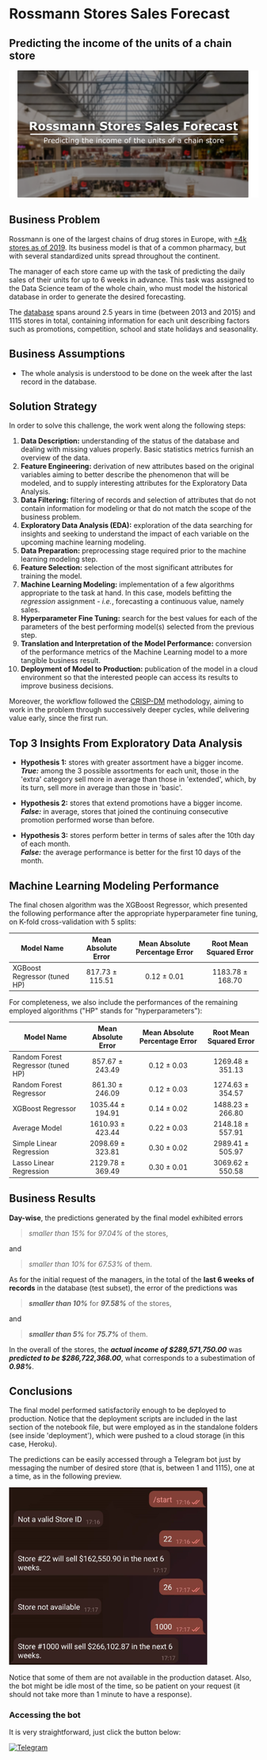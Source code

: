 # Rossmann Stores Sales Forecast

## Predicting the income of the units of a chain store

![](cover.png)

## Business Problem

Rossmann is one of the largest chains of drug stores in Europe, with [+4k stores as of 2019](https://www.retail-index.com/sectors/personalcareretailersineurope.aspx). Its business model is that of a common pharmacy, but with several standardized units spread throughout the continent.

The manager of each store came up with the task of predicting the daily sales of their units for up to 6 weeks in advance. This task was assigned to the Data Science team of the whole chain, who must model the historical database in order to generate the desired forecasting. 

The [database](https://www.kaggle.com/c/rossmann-store-sales) spans around 2.5 years in time (between 2013 and 2015) and 1115 stores in total, containing information for each unit describing factors such as promotions, competition, school and state holidays and seasonality.

## Business Assumptions

- The whole analysis is understood to be done on the week after the last record in the database.

## Solution Strategy

In order to solve this challenge, the work went along the following steps:
1. **Data Description:** understanding of the status of the database and dealing with missing values properly. Basic statistics metrics furnish an overview of the data.  
2. **Feature Engineering:** derivation of new attributes based on the original variables aiming to better describe the phenomenon that will be modeled, and to supply interesting attributes for the Exploratory Data Analysis.
3. **Data Filtering:** filtering of records and selection of attributes that do not contain information for modeling or that do not match the scope of the business problem.
4. **Exploratory Data Analysis (EDA):** exploration of the data searching for insights and seeking to understand the impact of each variable on the upcoming machine learning modeling.
5. **Data Preparation:** preprocessing stage required prior to the machine learning modeling step.
6. **Feature Selection:** selection of the most significant attributes for training the model.
7. **Machine Learning Modeling:** implementation of a few algorithms appropriate to the task at hand. In this case, models befitting the *regression* assignment - *i.e.*, forecasting a continuous value, namely sales.
8. **Hyperparameter Fine Tuning:** search for the best values for each of the parameters of the best performing model(s) selected from the previous step.
9. **Translation and Interpretation of the Model Performance:** conversion of the performance metrics of the Machine Learning model to a more tangible business result.
10. **Deployment of Model to Production:** publication of the model in a cloud environment so that the interested people can access its results to improve business decisions.

Moreover, the workflow followed the [CRISP-DM](https://www.datascience-pm.com/crisp-dm-2/) methodology, aiming to work in the problem through successively deeper cycles, while delivering value early, since the first run. 

## Top 3 Insights From Exploratory Data Analysis

- **Hypothesis 1:** stores with greater assortment have a bigger income.  
   ***True:*** among the 3 possible assortments for each unit, those in the 'extra' category sell more in average than those in 'extended', which, by its turn, sell more in average than those in 'basic'.

- **Hypothesis 2:** stores that extend promotions have a bigger income.  
   ***False:*** in average, stores that joined the continuing consecutive promotion performed worse than before.

- **Hypothesis 3:** stores perform better in terms of sales after the 10th day of each month.  
   ***False:*** the average performance is better for the first 10 days of the month.

## Machine Learning Modeling Performance

The final chosen algorithm was the XGBoost Regressor, which presented the following performance after the appropriate hyperparameter fine tuning, on K-fold cross-validation with 5 splits:  

| Model Name | Mean Absolute Error | Mean Absolute Percentage Error | Root Mean Squared Error |
| ---- | :----: | :----: | :----: |
| XGBoost Regressor (tuned HP) | 817.73 &pm; 115.51 | 0.12 &pm; 0.01 | 1183.78 &pm; 168.70 |

For completeness, we also include the performances of the remaining employed algorithms ("HP" stands for "hyperparameters"):

| Model Name | Mean Absolute Error | Mean Absolute Percentage Error | Root Mean Squared Error |
| ---- | :----: | :----: | :----: |
| Random Forest Regressor (tuned HP) | 857.67 &pm; 243.49 | 0.12 &pm; 0.03| 1269.48 &pm; 351.13 |
| Random Forest Regressor|	861.30 &pm; 246.09	| 0.12 &pm; 0.03 | 1274.63 &pm; 354.57 |
| XGBoost Regressor	| 1035.44 &pm; 194.91	| 0.14 &pm; 0.02 | 1488.23 &pm; 266.80 |
| Average Model | 1610.93 &pm; 423.44	| 0.22 &pm; 0.03 | 2148.18 &pm; 557.91 |
| Simple Linear Regression | 2098.69 &pm; 323.81 | 0.30 &pm; 0.02 | 2989.41 &pm; 505.97 |
| Lasso Linear Regression |	2129.78 &pm; 369.49 | 0.30 &pm; 0.01 | 3069.62 &pm; 550.58 |

## Business Results	

**Day-wise**, the predictions generated by the final model exhibited errors

> *smaller than 15%* for *97.04%* of the stores, 

and 

> *smaller than 10%* for *67.53%* of them.

As for the initial request of the managers, in the total of the **last 6 weeks of records** in the database (test subset), the error of the predictions was
> ***smaller than 10%*** for ***97.58%*** of the stores,

and

> ***smaller than 5%*** for ***75.7%*** of them.

In the overall of the stores, the ***actual income of $289,571,750.00*** was ***predicted to be $286,722,368.00***, what corresponds to a subestimation of ***0.98%***.

## Conclusions

The final model performed satisfactorily enough to be deployed to production. Notice that the deployment scripts are included in the last section of the notebook file, but were employed as in the standalone folders (see inside 'deployment'), which were pushed to a cloud storage (in this case, Heroku).

The predictions can be easily accessed through a Telegram bot just by messaging the number of desired store (that is, between 1 and 1115), one at a time, as in the following preview.

<img src="deployment_bot_screenshot.jpg" width="400"/>

Notice that some of them are not available in the production dataset. Also, the bot might be idle most of the time, so be patient on your request (it should not take more than 1 minute to have a response).

### Accessing the bot

It is very straightforward, just click the button below:

[<img alt="Telegram" src="https://img.shields.io/badge/Telegram-2CA5E0?style=for-the-badge&logo=telegram&logoColor=white"/>](https://t.me/rossmann_sales_forecast_bot)

